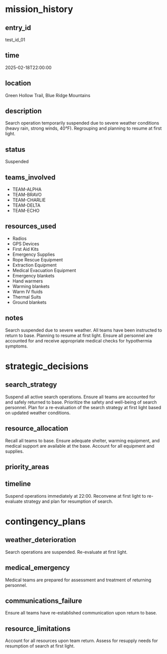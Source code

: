 # mission_history
## entry_id
test_id_01
## time
2025-02-18T22:00:00
## location
Green Hollow Trail, Blue Ridge Mountains
## description
Search operation temporarily suspended due to severe weather conditions (heavy rain, strong winds, 40°F). Regrouping and planning to resume at first light.
## status
Suspended
## teams_involved
- TEAM-ALPHA
- TEAM-BRAVO
- TEAM-CHARLIE
- TEAM-DELTA
- TEAM-ECHO
## resources_used
- Radios
- GPS Devices
- First Aid Kits
- Emergency Supplies
- Rope Rescue Equipment
- Extraction Equipment
- Medical Evacuation Equipment
- Emergency blankets
- Hand warmers
- Warming blankets
- Warm IV fluids
- Thermal Suits
- Ground blankets
## notes
Search suspended due to severe weather. All teams have been instructed to return to base. Planning to resume at first light. Ensure all personnel are accounted for and receive appropriate medical checks for hypothermia symptoms.
# strategic_decisions
## search_strategy
Suspend all active search operations. Ensure all teams are accounted for and safely returned to base. Prioritize the safety and well-being of search personnel. Plan for a re-evaluation of the search strategy at first light based on updated weather conditions.
## resource_allocation
Recall all teams to base. Ensure adequate shelter, warming equipment, and medical support are available at the base. Account for all equipment and supplies.
## priority_areas
## timeline
Suspend operations immediately at 22:00. Reconvene at first light to re-evaluate strategy and plan for resumption of search.
# contingency_plans
## weather_deterioration
Search operations are suspended. Re-evaluate at first light.
## medical_emergency
Medical teams are prepared for assessment and treatment of returning personnel.
## communications_failure
Ensure all teams have re-established communication upon return to base.
## resource_limitations
Account for all resources upon team return. Assess for resupply needs for resumption of search at first light.
